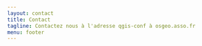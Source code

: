 ```yaml
---
layout: contact
title: Contact
tagline: Contactez nous à l'adresse qgis-conf à osgeo.asso.fr
menu: footer
---
```



